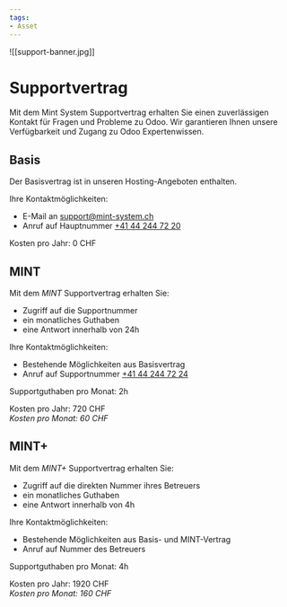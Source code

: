 ```yaml
---
tags:
- Asset
---
```


![[support-banner.jpg]]

# Supportvertrag

Mit dem Mint System Supportvertrag erhalten Sie einen zuverlässigen Kontakt für Fragen und Probleme zu Odoo. Wir garantieren Ihnen unsere Verfügbarkeit und Zugang zu Odoo Expertenwissen.

## Basis

Der Basisvertrag ist in unseren Hosting-Angeboten enthalten.

Ihre Kontaktmöglichkeiten:
* E-Mail an [support@mint-system.ch](mailto:support@mint-system.ch)
* Anruf auf Hauptnummer [+41 44 244 72 20](tel:+41442447220)

Kosten pro Jahr: 0 CHF

## MINT

Mit dem *MINT* Supportvertrag erhalten Sie:
* Zugriff auf die Supportnummer
* ein monatliches Guthaben
* eine Antwort innerhalb von 24h

Ihre Kontaktmöglichkeiten:
* Bestehende Möglichkeiten aus Basisvertrag
* Anruf auf Supportnummer [+41 44 244 72 24](tel:+41442447224)

Supportguthaben pro Monat: 2h

Kosten pro Jahr: 720 CHF  
*Kosten pro Monat: 60 CHF*

## MINT+

Mit dem *MINT+* Supportvertrag erhalten Sie:
* Zugriff auf die direkten Nummer ihres Betreuers
* ein monatliches Guthaben
* eine Antwort innerhalb von 4h

Ihre Kontaktmöglichkeiten:
* Bestehende Möglichkeiten aus Basis- und MINT-Vertrag
* Anruf auf Nummer des Betreuers

Supportguthaben pro Monat: 4h

Kosten pro Jahr: 1920 CHF  
*Kosten pro Monat: 160 CHF*